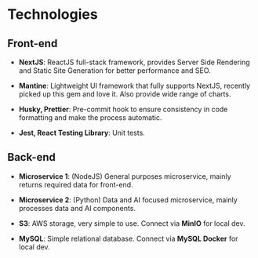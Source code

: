 # Technologies

## Front-end

- **NextJS**: ReactJS full-stack framework, provides Server Side Rendering and Static Site Generation for better performance and SEO.

- **Mantine**: Lightweight UI framework that fully supports NextJS, recently picked up this gem and love it. Also provide wide range of charts.

- **Husky, Prettier**: Pre-commit hook to ensure consistency in code formatting and make the process automatic.

- **Jest, React Testing Library**: Unit tests.

## Back-end

- **Microservice 1**: (NodeJS) General purposes microservice, mainly returns required data for front-end.

- **Microservice 2**: (Python) Data and AI focused microservice, mainly processes data and AI components.

- **S3**: AWS storage, very simple to use. Connect via **MinIO** for local dev.

- **MySQL**: Simple relational database. Connect via **MySQL Docker** for local dev.
